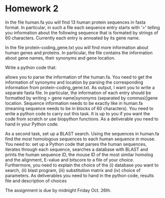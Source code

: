# Homework 2

In the file human.fa you will find 13 human protein sequences in fasta format. In particular, in such a file each sequence entry starts with '>' telling you information about the following sequence that is formated by strings of 60 characters. Currently each entry is annoated by its gene name.

In the file protein-coding_gene.txt you will find more information about human genes and proteins. In particular, the file contains the information about gene names, their synonyms and gene location.

Write a python code that:

allows you to parse the information of the human.fa.
You need to get the information of synonyms and location by parsing the corresponding information from protein-coding_gene.txt.
As output, I want you to write a separate fasta file. In particular, the information of each entry should be formatted by writing > gene name|synonyms (separated by commas)|gene location.
Sequence information needs to be exactly like in human.fa (meaning sequence needs to be in blocks of 60 characters).
You need to write a python code to carry out this task. It is up to you if you want the code from scratch or use biopython functions.
As a deliverable you need to hand in your Python code.

As a second task, set up a BLAST search. Using the sequences in human.fa find the most homologous sequences to each human sequence in mouse. You need to:
set up a Python code that parses the human sequences,
iterates through each sequence,
searches a database with BLAST and
prints the human sequence ID, the mouse ID of the most similar homolog and the alignment, E-value and bitscore to a file of your choice.
Furthermore, you need to explain the choice of the (i) database you want to search, (ii) blast program, (iii) substitution matrix and (iv) choice of parameters.
As deliverables you need to hand in the python code, results file and description of choices

The assignment is due by midnight Friday Oct. 26th.
